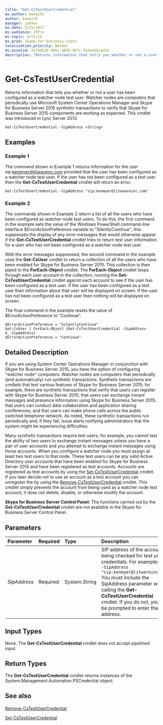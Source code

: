 ```yaml
---
title: "Get-CsTestUserCredential"
ms.author: kenwith
author: kenwith
manager: johmar
ms.date: 3/15/2017
ms.audience: ITPro
ms.topic: article
ms.prod: skype-for-business-itpro
localization_priority: Normal
ms.assetid: 2af8d526-005c-40fb-957c-5b2ee5bce432
description: "Returns information that tells you whether or not a user has been configured as a watcher node test user. Watcher nodes are computers that periodically use Microsoft System Center Operations Manager and Skype for Business Server 2015 synthetic transactions to verify that Skype for Business Server 2015 components are working as expected. This cmdlet was introduced in Lync Server 2013."
---
```


# Get-CsTestUserCredential
 
Returns information that tells you whether or not a user has been configured as a watcher node test user. Watcher nodes are computers that periodically use Microsoft System Center Operations Manager and Skype for Business Server 2015 synthetic transactions to verify that Skype for Business Server 2015 components are working as expected. This cmdlet was introduced in Lync Server 2013.
  
```
Get-CsTestUserCredential -SipAddress <String>

```

## Examples
<a name="Examples"> </a>

### Example 1

The command shown in Example 1 returns information for the user sip:kenmyer@litwareinc.com provided that the user has been configured as a watcher node test user. If the user has not been configured as a test user then the **Get-CsTestUserCredential** cmdlet will return an error.
  
```
Get-CsTestUserCredential -SipAddress "sip:kenmyer@litewareinc.com"
```

### Example 2

The commands shown in Example 2 return a list of all the users who have been configured as watcher node test users. To do this, the first command in the example sets the value of the Windows PowerShell command-line interface $ErrorActionPreference variable to "SilentlyContinue"; this suppresses the display of any error messages that would otherwise appear if the **Get-CsTestUserCredential** cmdlet tries to return test user information for a user who has not been configured as a watcher node test user.
  
With the error messages suppressed, the second command in the example uses the **Get-CsUser** cmdlet to return a collection of all the users who have been enabled for Skype for Business Server 2015. This collection is then piped to the **ForEach-Object** cmdlet. The **ForEach-Object** cmdlet loops through each user account in the collection, running the **Get-CsTestUserCredential** cmdlet against each account to see if the user has been configured as a test user. If the user has been configured as a test user then information about that user will be displayed on screen. If the user has not been configured as a test user then nothing will be displayed on screen.
  
The final command in the example resets the value of $ErrorActionPreference to "Continue".
  
```
$ErrorActionPreference = "SilentlyContinue"
Get-CsUser | ForEach-Object {Get-CsTestUserCredential -SipAddress $_.SipAddress}
$ErrorActionPreference = "Continue"
```

## Detailed Description
<a name="DetailedDescription"> </a>

If you are using System Center Operations Manager in conjunction with Skype for Business Server 2015, you have the option of configuring "watcher node" computers. Watcher nodes are computers that periodically (and automatically) run synthetic transactions. Synthetic transactions are cmdlets that test various features of Skype for Business Server 2015; for example, there are synthetic transactions that verify that users can register with Skype for Business Server 2015; that users can exchange instant messages and presence information using Skype for Business Server 2015; that users can conduct data collaboration and application sharing conferences; and that users can make phone calls across the public switched telephone network. As noted, these synthetic transactions run periodically and, if they fail, issue alerts notifying administrators that the system might be experiencing difficulties.
  
Many synthetic transactions require test users; for example, you cannot test the ability of two users to exchange instant messages unless you have a pair of user accounts and you attempt to exchange instant messages using those accounts. When you configure a watcher node you must assign at least two test users to that node. These test users can be any valid Active Directory user accounts that have been enabled for Skype for Business Server 2015 and have been registered as test accounts. Accounts are registered as test accounts by using the [Set-CsTestUserCredential](set-cstestusercredential.md) cmdlet. If you later decide not to use an account as a test account you can unregister the by using the [Remove-CsTestUserCredential](remove-cstestusercredential.md) cmdlet. This cmdlet simply prevents the account from being used as a watcher node test account; it does not delete, disable, or otherwise modify the account.
  
 **Skype for Business Server Control Panel:** The functions carried out by the **Get-CsTestUserCredential** cmdlet are not available in the Skype for Business Server Control Panel.
  
## Parameters
<a name="DetailedDescription"> </a>

|**Parameter**|**Required**|**Type**|**Description**|
|:-----|:-----|:-----|:-----|
| _SipAddress_ <br/> |Required  <br/> |System.String  <br/> |SIP address of the account being checked for test user credentials. For example:  <br/>  `-SipAddress "sip:kenmyer@litwareinc.com"` <br/> You must include the SipAddress parameter when calling the **Get-CsTestUserCredential** cmdlet. If you do not, you will be prompted to enter that address. <br/> |
   
## Input Types
<a name="InputTypes"> </a>

None. The **Get-CsTestUserCredential** cmdlet does not accept pipelined input.
  
## Return Types
<a name="ReturnTypes"> </a>

The **Get-CsTestUserCredential** cmdlet returns instances of the System.Management.Automation.PSCredential object.
  
## See also
<a name="ReturnTypes"> </a>

#### 

[Remove-CsTestUserCredential](remove-cstestusercredential.md)
  
[Set-CsTestUserCredential](set-cstestusercredential.md)


